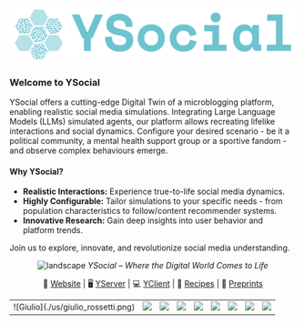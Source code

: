 ![img_1.png](Ysocial.png)

### Welcome to YSocial

YSocial offers a cutting-edge Digital Twin of a microblogging platform, enabling realistic social media simulations. 
Integrating Large Language Models (LLMs) simulated agents, our platform allows recreating lifelike interactions and social dynamics.
Configure your desired scenario - be it a political community, a mental health support group or a sportive fandom  - and observe complex behaviours emerge.

#### Why YSocial?
- **Realistic Interactions:** Experience true-to-life social media dynamics.
- **Highly Configurable:** Tailor simulations to your specific needs - from population characteristics to follow/content recommender systems.
- **Innovative Research:** Gain deep insights into user behavior and platform trends.

Join us to explore, innovate, and revolutionize social media understanding.

<div align="center">

![landscape](landscape.png)
*YSocial – Where the Digital World Comes to Life*

</div>



<div align="center">

 🤖 [Website](http://YSocialTwin.github.io) | 🖥️ [YServer](https://github.com/YSocialTwin/YServer) | 💻 [YClient](https://github.com/YSocialTwin/YClient) | 📙 [Recipes](https://github.com/YSocialTwin/Scenario_recipes) | 📕 [Preprints](#)
 
</div>

<table>
<tr>
 <td> ![Giulio](./us/giulio_rossetti.png) </td>
 <td><img src="./us/massimo_stella.png"></td>
 <td><img src="./us/remy_cazabet.png"></td>
 <td><img src="./us/katherine_abramski.png"></td>
  <td><img src="./us/erica_cau.png"></td>
 <td><img src="./us/salvatore_citraro.png"></td>
 <td><img src="/blob/main/us/andrea_failla.png"></td>
 <td><img src="./us/virginia_morini.png"></td>
 <td><img src="./us/valentina_pansanella.png"></td>
</tr>
 
</table>
